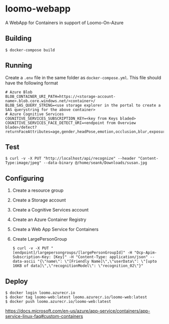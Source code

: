 # loomo-webapp
A WebApp for Containers in support of Loomo-On-Azure

## Building

```
$ docker-compose build
```

## Running

Create a ```.env``` file in the same folder as ```docker-compose.yml```. This file should have the following format

```
# Azure Blob
BLOB_CONTAINER_URI_PATH=https://<storage-account-name>.blob.core.windows.net/<container>/
BLOB_SAS_QUERY_STRING=<use storage explorer in the portal to create a SAS querystring for the above container>
# Azure Cognitive Services
COGNITIVE_SERVICES_SUBSCRIPTION_KEY=<key from Keys bladed>
COGNITIVE_SERVICES_FACE_DETECT_URI=<endpoint from Overview blade>/detect?returnFaceAttributes=age,gender,headPose,emotion,occlusion,blur,exposure,noise&recognitionModel=recognition_02

```

## Test

```
$ curl -v -X PUT "http://localhost/api/recognize" --header "Content-Type:image/jpeg" --data-binary @/home/seank/Downloads/susan.jpg
```

## Configuring

1. Create a resource group
2. Create a Storage account
3. Create a Cognitive Services account
4. Create an Azure Container Registry
5. Create a Web App Service for Containers
6. Create LargePersonGroup

    ```
    $ curl -v -X PUT "[endpoint]/largepersongroups/[largePersonGroupId]" -H "Ocp-Apim-Subscription-Key: [Key]" -H "Content-Type: application/json" --data-ascii "{\"name\": \"[Friendly Name]\",\"userData\": \"[upto 16KB of data]\",\"recognitionModel\": \"recognition_02\"}"
    ```


## Deploy

```
$ docker login loomo.azurecr.io
$ docker tag loomo-web:latest loomo.azurecr.io/loomo-web:latest
$ docker push loomo.azurecr.io/loomo-web:latest
```

https://docs.microsoft.com/en-us/azure/app-service/containers/app-service-linux-faq#custom-containers
